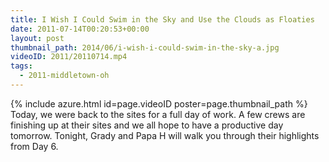 ```yaml
---
title: I Wish I Could Swim in the Sky and Use the Clouds as Floaties
date: 2011-07-14T00:20:53+00:00
layout: post
thumbnail_path: 2014/06/i-wish-i-could-swim-in-the-sky-a.jpg
videoID: 2011/20110714.mp4
tags:
  - 2011-middletown-oh
---
```

{% include azure.html id=page.videoID poster=page.thumbnail_path %}
Today, we were back to the sites for a full day of work. A few crews are finishing up at their sites and we all hope to have a productive day tomorrow. Tonight, Grady and Papa H will walk you through their highlights from Day 6.